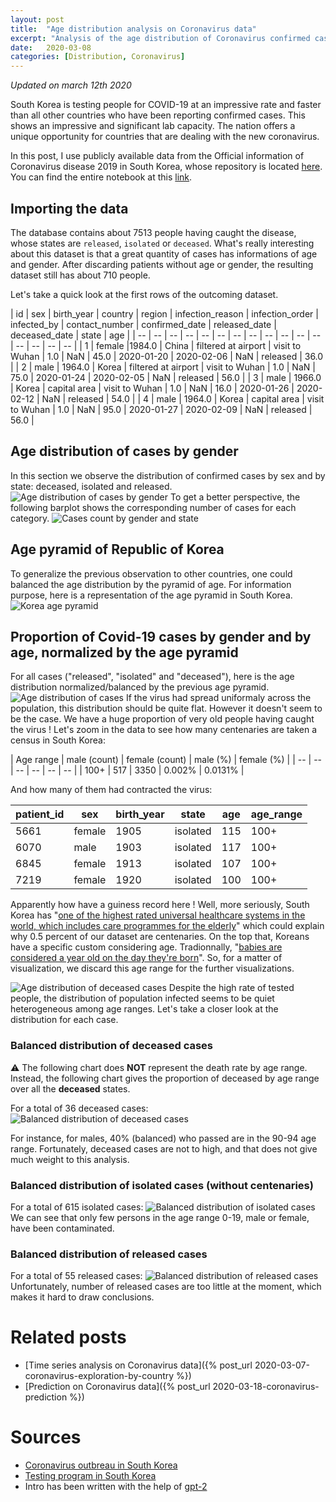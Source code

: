 ```yaml
---
layout: post
title:  "Age distribution analysis on Coronavirus data"
excerpt: "Analysis of the age distribution of Coronavirus confirmed cases in the Republic of Korea"
date:   2020-03-08
categories: [Distribution, Coronavirus]
---
```


*Updated on march 12th 2020*

South Korea is testing people for COVID-19 at an impressive rate and faster than all other countries who have been reporting confirmed cases. This shows an impressive and significant lab capacity. The nation offers a unique opportunity for countries that are dealing with the new coronavirus.

In this post, I use publicly available data from the Official information of Coronavirus disease 2019 in South Korea, whose repository is located [here](https://github.com/jihoo-kim/Coronavirus-Dataset). You can find the entire notebook at this [link](https://github.com/ClementBM/Experiment_Coronavius/blob/master/notebook/Coronavirus_Korea_Distribution.ipynb).

## Importing the data
The database contains about 7513 people having caught the disease, whose states are `released`, `isolated` or `deceased`. What's really interesting about this dataset is that a great quantity of cases has informations of age and gender. After discarding patients without age or gender, the resulting dataset still has about 710 people.

Let's take a quick look at the first rows of the outcoming dataset.

| id | sex | birth_year | country | region | infection_reason | infection_order | infected_by | contact_number | confirmed_date | released_date | deceased_date | state | age |
| -- | -- | -- | -- | -- | -- | -- | -- | -- | -- | -- | -- | -- | -- | -- | -- |
| 1 | female |1984.0 | China | filtered at airport | visit to Wuhan | 1.0 | NaN | 45.0 | 2020-01-20 | 2020-02-06 | NaN | released | 36.0 |
| 2 | male | 1964.0 | Korea | filtered at airport | visit to Wuhan | 1.0 | NaN | 75.0 | 2020-01-24 | 2020-02-05 | NaN | released | 56.0 |
| 3 | male | 1966.0 | Korea | capital area | visit to Wuhan | 1.0 | NaN | 16.0 | 2020-01-26 | 2020-02-12 | NaN | released | 54.0 |
| 4 | male | 1964.0 | Korea | capital area | visit to Wuhan | 1.0 | NaN | 95.0 | 2020-01-27 | 2020-02-09 | NaN | released | 56.0 |

## Age distribution of cases by gender
In this section we observe the distribution of confirmed cases by sex and by state: deceased, isolated and released.
![Age distribution of cases by gender](/assets/2020-03-08/distribution-cases.png)
To get a better perspective, the following barplot shows the corresponding number of cases for each category.
![Cases count by gender and state](/assets/2020-03-08/barplot-cases.png)

## Age pyramid of Republic of Korea
To generalize the previous observation to other countries, one could balanced the age distribution by the pyramid of age. For information purpose, here is a representation of the age pyramid in South Korea.
![Korea age pyramid](/assets/2020-03-08/korea-age-pyramid.png)

## Proportion of Covid-19 cases by gender and by age, normalized by the age pyramid
For all cases ("released", "isolated" and "deceased"), here is the age distribution normalized/balanced by the previous age pyramid.
![Age distribution of cases](/assets/2020-03-08/normed-disitribution-cases.png)
If the virus had spread uniformaly across the population, this distribution should be quite flat. However it doesn't seem to be the case. We have a huge proportion of very old people having caught the virus ! Let's zoom in the data to see how many centenaries are taken a census in South Korea:

| Age range | male (count) | female (count) | male (%) | female (%) |
| -- | -- | -- | -- | -- | -- |
| 100+ | 517 | 3350 | 0.002% | 0.0131% |

And how many of them had contracted the virus:

| patient_id | sex | birth_year | state | age | age_range |
| -- | -- | -- | -- | -- | -- |
| 5661 | female | 1905 | isolated | 115 | 100+ |
| 6070 | male | 1903 | isolated | 117 | 100+ |
| 6845 | female | 1913 | isolated | 107 | 100+ |
| 7219 | female | 1920 | isolated | 100 | 100+ |

Apparently how have a guiness record here ! Well, more seriously, South Korea has "[one of the highest rated universal healthcare systems in the world, which includes care programmes for the elderly][1]" which could explain why 0.5 percent of our dataset are centenaries. On the top that, Koreans have a specific custom considering age. Tradionnally, "[babies are considered a year old on the day they're born][2]". So, for a matter of visualization, we discard this age range for the further visualizations.

![Age distribution of deceased cases](/assets/2020-03-08/normed-disitribution-cases-without-oultlier.png)
Despite the high rate of tested people, the distribution of population infected seems to be quiet heterogeneous among age ranges.
Let's take a closer look at the distribution for each case.

### Balanced distribution of deceased cases
:warning: The following chart does **NOT** represent the death rate by age range. Instead, the following chart gives the proportion of deceased by age range over all the **deceased** states.

For a total of 36 deceased cases:
![Balanced distribution of deceased cases](/assets/2020-03-08/normed-disitribution-deceased-cases.png)

For instance, for males, 40% (balanced) who passed are in the 90-94 age range.
Fortunately, deceased cases are not to high, and that does not give much weight to this analysis.

### Balanced distribution of isolated cases (without centenaries)
For a total of 615 isolated cases:
![Balanced distribution of isolated cases](/assets/2020-03-08/normed-disitribution-isolated-cases.png)
We can see that only few persons in the age range 0-19, male or female, have been contaminated.

### Balanced distribution of released cases
For a total of 55 released cases:
![Balanced distribution of released cases](/assets/2020-03-08/normed-disitribution-released-cases.png)
Unfortunately, number of released cases are too little at the moment, which makes it hard to draw conclusions.

# Related posts
* [Time series analysis on Coronavirus data]({% post_url 2020-03-07-coronavirus-exploration-by-country %})
* [Prediction on Coronavirus data]({% post_url 2020-03-18-coronavirus-prediction %})

# Sources
* [Coronavirus outbreau in South Korea](https://en.wikipedia.org/wiki/2020_coronavirus_outbreak_in_South_Korea)
* [Testing program in South Korea](https://abcnews.go.com/international/massive-coronavirus-testing-program-south-korea-underscores-nimble/story?id=69226222)
* Intro has been written with the help of [gpt-2](https://github.com/openai/gpt-2)

[1]: https://www.theguardian.com/inequality/2017/aug/02/south-koreas-inequality-paradox-long-life-good-health-and-poverty
[2]: https://edition.cnn.com/2019/06/03/health/south-korea-age-law-intl/index.html
